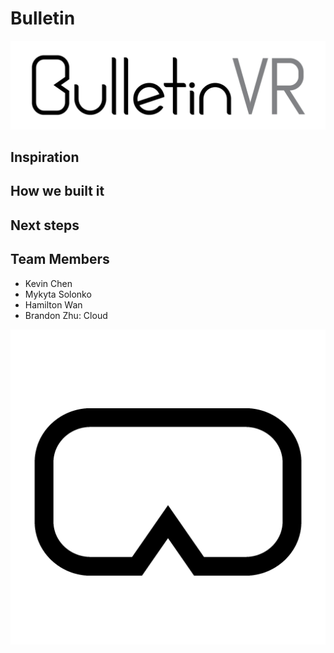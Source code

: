 # Bulletin
![Bulletin VR](assets/blong_large.png)

## Inspiration
## How we built it
## Next steps
## Team Members
- Kevin Chen
- Mykyta Solonko
- Hamilton Wan
- Brandon Zhu: Cloud

![B VR](assets/bulletin.png)
